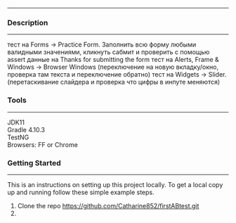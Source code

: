 ***
### Description
***

тест на Forms -> Practice Form. Заполнить всю форму любыми валидными значениями, кликнуть сабмит и проверить с помощью assert данные на Thanks for submitting the form
тест на Alerts, Frame & Windows -> Browser Windows (переключение на новую вкладку/окно, проверка там текста и переключение обратно)
тест на Widgets -> Slider. (перетаскивание слайдера и проверка что цифры в инпуте меняются)

### Tools
***

JDK11  
Gradle 4.10.3  
TestNG  
Browsers: FF or Chrome

### Getting Started
***

This is an instructions on setting up this project locally. 
To get a local copy up and running follow these simple 
example steps.

1. Clone the repo https://github.com/Catharine852/firstABtest.git
2. 